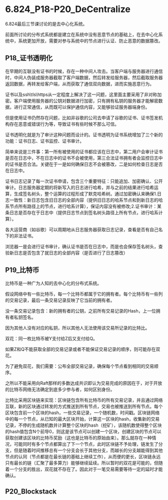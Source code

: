 # 6.824_P18-P20_DeCentralize

6.824最后三节课讨论的是去中心化系统。

前面所讨论的分布式系统都是建立在系统中没有恶意节点的基础上，在去中心化系统中，系统更加开放，需要对参与系统中的节点进行认证、防止恶意的数据篡改。

## P18_证书透明化

在早期的互联没有证书的时候，存在一种中间人攻击。当客户端与服务器进行通信时，中间人伪装成服务器截取了客户端数据，然后转发给服务器，然后截取服务器返回数据，再转发给客户端，从而获取了通信双向数据，进而实施恶意行为。

证书以及ssh\tls\https从一定程度上解决了这一问题，这里面主要采用了非对称加密。客户端使用服务器的公钥对数据进行加密，只有拥有私钥的服务器才能解密数据，进行正常通信，从而既可以保护通信内容，又能够验证服务器端身份。

但是使用证书仍然存在问题，比如非谷歌的公司去申请了谷歌的证书、证书签发机构存在恶意或错误行为等，导致证书有些时候不那么可信。

证书透明化就是为了审计这种问题而设计的。证书透明为证书系统增加了三个新的功能：证书日志、证书监控、证书审计。

简单来说是三件事：第一所有被使用的证书都应该在日志中，第二用户会审计证书是否在日志中，不在日志中的证书不会被使用，第三合法证书拥有者会监控日志中的证书是否合法。关键在于一是如何确保日志不会被篡改，二是如何检查日志是否在日志中。

证书日志记录了每一次证书申请，包含三个重要特征：只能追加、加密确认、公开审计。日志服务器定期的将新写入的日志进行哈希，并与之前的结果进行哈希运算，生成签名树头，整个运算的过程形成了默克哈希树。通过加密确认来确保1.日志一致性：新日志包含旧日志的全部内容（提供旧日志的哈系节点和到新日志的哈系节点所有路径上的节点，进行哈系计算），保证内容没有被修改;2.证书审计：某条日志是否存在于日志中（提供日志节点到签名树头路径上所有节点，进行哈系计算）。

各大运营商（如谷歌）可以周期地从日志服务器获取日志记录，查看是否有自己名下的非法证书。

浏览器一是会进行证书审计，确认证书是否在日志中，而是也会保存签名树头，查验新日志是否包含了就日志的全部内容（是否进行了日志篡改）

## P19_比特币

比特币是一种广为人知的去中心化的分布式系统。

假设网络中有一些比特币，每一个比特币都属于它的拥有者。每个比特币有一些列的交易记录，最后一条交易记录反映了它当前的拥有者。

没一条交易记录包含：新的拥有者的公钥，之前所有交易记录的Hash，上一位拥有者私钥签名。

因为其他人没有对应的私钥，所以其他人无法使用该交易所记录的比特比。

双花：同一枚比特币被Y支付给Z后又支付给Q。

如果Z和Q不能获取全部的交易记录或者不能保证交易记录的顺序，则可能存在双花。

为了避免双花，我们需要：公布全部交易记录，确保每个节点看到相同的交易顺序。

之所以不能采用向Raft那样的多数达成共识即认为交易完成的原因在于，对于开放的比特币网络无法确定到底多少参与者，如何区别身份。

比特比采用区块链来实现：区块链包含所有比特币的所有交易记录，并且通过网络互联，新的区块通过转发的方式推送到所有节点，交易也被推送到所有节点。每个区块包含前一个区块的hash，一些交易记录，一个随机数，时间戳。区块链网络中的每一个节点，从已知的最大区块开始，计算这一区块的hash，收集新的交易记录，不停的生成随机数并计算整个区块的hash（挖矿），该随机数使得整个区块的hash值包含N个前导0，则这是该节点可以创建一个区块，创建区块的节点可以获取创建该区块的比特币奖励（这也是比特币的原始由来）。那么就存在一种情况，可能同时有多个节点都算出了下一个节点，此时区块链不予处理，链发生了分支，但是随着时间推移总有一个分支会长于其他分支，而越长的分支越能得到其他节点的认同（节点都是在最长链的基础上继续工作），从而便的更长，区块链永远只有最长的链（汇聚了最多算力）能够继续延续。所以暂时的双花是可能的，但随着一个分支的胜出，双花就不存在了。因此对于一笔交易需要等待一定的延时才能确认。

## P20_Blockstack